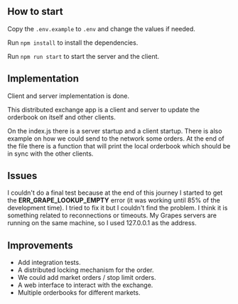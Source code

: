 ## How to start

Copy the `.env.example` to `.env` and change the values if needed.

Run `npm install` to install the dependencies.

Run `npm run start` to start the server and the client.


## Implementation

Client and server implementation is done.

This distributed exchange app is a client and server to update the orderbook on itself and other clients.

On the index.js there is a server startup and a client startup.
There is also example on how we could send to the network some orders.
At the end of the file there is a function that will print the local orderbook which should be in sync with the other clients.


## Issues
I couldn't do a final test because at the end of this journey I started to get the **ERR_GRAPE_LOOKUP_EMPTY** error (it was working until 85% of the development time).
I tried to fix it but I couldn't find the problem. I think it is something related to reconnections or timeouts.
My Grapes servers are running on the same machine, so I used 127.0.0.1 as the address.


## Improvements
 - Add integration tests.
 - A distributed locking mechanism for the order.
 - We could add market orders / stop limit orders.
 - A web interface to interact with the exchange.
 - Multiple orderbooks for different markets.
